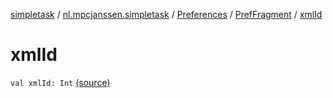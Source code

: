 [simpletask](../../../index.md) / [nl.mpcjanssen.simpletask](../../index.md) / [Preferences](../index.md) / [PrefFragment](index.md) / [xmlId](.)

# xmlId

`val xmlId: Int` [(source)](https://github.com/mpcjanssen/simpletask-android/blob/master/src/main/java/nl/mpcjanssen/simpletask/Preferences.kt#L152)